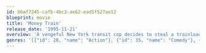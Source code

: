 ```yaml
---
id: b6af7245-cafb-4bc3-ae62-ead5f527ae12
blueprint: movie
title: 'Money Train'
release_date: '1995-11-21'
overview: 'A vengeful New York transit cop decides to steal a trainload of subway fares; his foster brother, a fellow cop, tries to protect him.'
genres: '[{"id": 28, "name": "Action"}, {"id": 35, "name": "Comedy"}, {"id": 80, "name": "Crime"}]'
---
```

